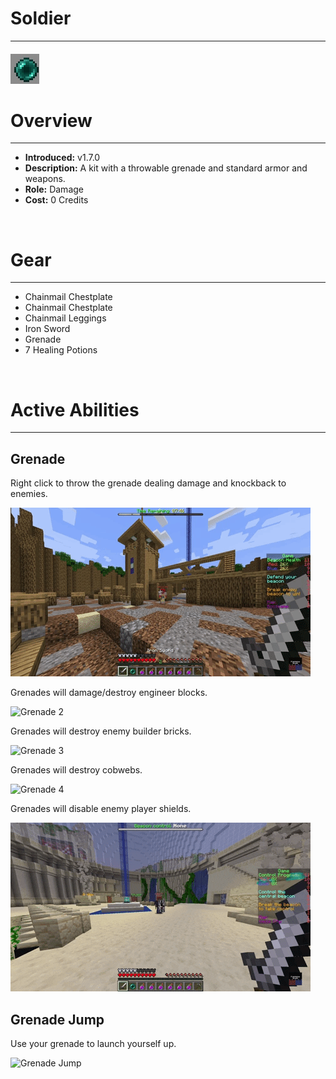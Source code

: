 
# Soldier

***

#### ![soldier-icon](../assets/kits/soldier/soldier-icon.jpg)

# Overview
***
- **Introduced:** v1.7.0
- **Description:** A kit with a throwable grenade and standard armor and weapons.
- **Role:** Damage
- **Cost:** 0 Credits

<br />  

# Gear
***
- Chainmail Chestplate
- Chainmail Chestplate
- Chainmail Leggings
- Iron Sword
- Grenade
- 7 Healing Potions

<br />  

# Active Abilities
***
## Grenade
Right click to throw the grenade dealing damage and knockback to enemies.

![Grenade 1](../assets/kits/soldier/Soldier%20-%20Grenade%20Enemy.gif)

Grenades will damage/destroy engineer blocks.

![Grenade 2](../assets/kits/soldier/Soldier%20-%20Grenade%20Sentry.gif)

Grenades will destroy enemy builder bricks.

![Grenade 3](../assets/kits/soldier/Soldier%20-%20Grenade%20Bricks.gif)

Grenades will destroy cobwebs.

![Grenade 4](../assets/kits/soldier/Soldier%20-%20Grenade%20Cobwebs.giff)

Grenades will disable enemy player shields.

![Grenade 5](../assets/kits/soldier/Soldier%20-%20Grenade%20Shield.gif)

## Grenade Jump
Use your grenade to launch yourself up.

![Grenade Jump](../assets/kits/soldier/Soldier%20-%20Grenade%20Jump.gif)

<br /> 

